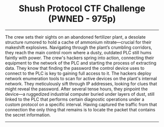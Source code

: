 # <h1 align="center">Shush Protocol CTF Challenge (PWNED - 975p)</h1>

---

<p align="center">

The crew sets their sights on an abandoned fertilizer plant, a desolate structure rumored to hold a cache of ammonium nitrate—crucial for their makeshift explosives. 
Navigating through the plant’s crumbling corridors, they reach the main control room where a dusty, outdated PLC still hums faintly with power. 
The crew's hackers spring into action, connecting their equipment to the network of the PLC and starting the process of extracting data. 
They know that finding the password the control device uses to connect to the PLC is key to gaining full access to it.
The hackers deploy network enumeration tools to scan for active devices on the plant's internal network. 
They meticulously sift through IP addresses, looking for clues that might reveal the password. 
After several tense hours, they pinpoint the device—a ruggedized industrial computer buried under layers of dust, still linked to the PLC that performs certain diagnostic operations under a custom protocol on a specific interval. 
Having captured the traffic from that connection the only thing that remains is to locate the packet that contains the secret information.
  
</p>

---
